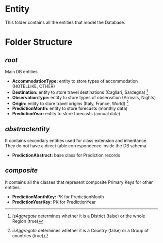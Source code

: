 # Entity

This folder contains all the entities that model the Database.

# Folder Structure

## <em>root</em>

Main DB entities

- <strong>AccommodationType:</strong> entity to store types of accommodation (HOTELLIKE, OTHER)
- <strong>Destination:</strong> entity to store travel destinations (Cagliari, Sardegna) [^1] 
- <strong>ObservationType:</strong> entity to store types of observation (Arrivals, Nights)
- <strong>Origin:</strong> entity to store travel origins (Italy, France, World) [^2]
- <strong>PredictionMonth:</strong> entity to store forecasts (monthly data)
- <strong>PredictionYear:</strong> entity to store forecasts (annual data)

[^1]: <em>isAggregate</em> determines whether it is a District (false) or the whole Region (true) 

[^2]: <em>isAggregate</em> determines whether it is a Country (false) or a Group of countries (true) 

## <em>abstractentity</em>

It contains secondary entities used for class extension and inheritance.
They do not have a direct table correspondence inside the DB schema.

 - <strong>PredictionAbstract:</strong> base class for Prediction records

## <em>composite</em>

It contains all the classes that represent composite Primary Keys for other entities.

- <strong>PredictionMonthKey:</strong> PK for PredictionMonth
- <strong>PredictionYearKey:</strong> PK for PredictionYear